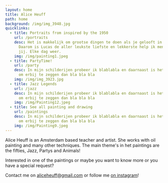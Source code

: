 ```yaml
---
layout: home
title: Alice Heuff
path: home
background: /img/img_3948.jpg
quicklinks:
  - title: Portraits from inspired by the 1950
    url: /portraits
    desc: Het is makkelijk om grootse dingen te doen als je gelooft in wat je doet.
      Daarom is Lucas de aller leukste liefste en lekkerste help ik mensen zoals
      jij. Elke dag weer.
    img: /img/painting1.jpeg
  - title: PartyTime!
    url: /party
    desc: In mijn schilderijen probeer ik blablabla en daarnaast is het belangrijk
      om erbij te zeggen dan bla bla bla
    img: /img/img_3923.jpg
  - title: Jazz Legends
    url: /jazz
    desc: In mijn schilderijen probeer ik blablabla en daarnaast is het belangrijk
      om erbij te zeggen dan bla bla bla
    img: /img/Painting12.jpeg
  - title: See all painting and drawing
    url: /paintings
    desc: In mijn schilderijen probeer ik blablabla en daarnaast is het belangrijk
      om erbij te zeggen dan bla bla bla
    img: /img/Painting9.jpeg
---
```

Alice Heuff is an Amsterdam based teacher and artist. She works with oil painting and many other techniques. The main theme's in het paintings are the fifties, Jazz,  Partys and Animals! 

Interested in one of the paintings or maybe you want to know more or you have a special request?

Contact me on aliceheuff@gmail.com or follow me [on instagram](https://www.instagram.com/alice_heuff/)!